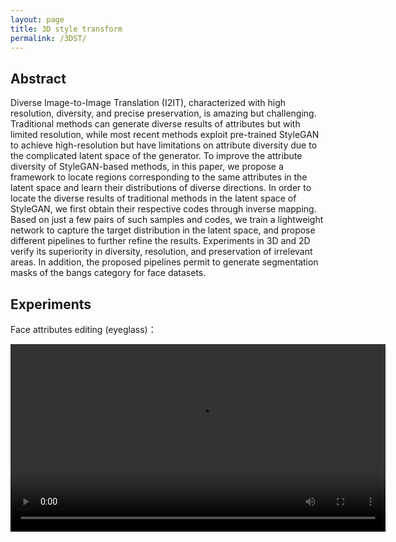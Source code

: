```yaml
---
layout: page
title: 3D style transform
permalink: /3DST/
---
```

## Abstract
Diverse Image-to-Image Translation (I2IT), characterized with high resolution, diversity, and precise preservation, is amazing but challenging. Traditional methods can generate diverse results of attributes but with limited resolution, while most recent methods exploit pre-trained StyleGAN to achieve high-resolution but have limitations on attribute diversity due to the complicated latent space of the generator. To improve the attribute diversity of StyleGAN-based methods, in this paper, we propose a framework to locate regions corresponding to the same attributes in the latent space and  learn their distributions of diverse directions. In order to locate the diverse results of traditional methods in the latent space of StyleGAN, we first obtain their respective  codes  through inverse mapping. Based on just a few pairs of such samples and codes, we  train a lightweight network to capture the target distribution in the latent space, and propose different pipelines to further refine the results. Experiments in 3D and 2D verify its superiority  in diversity, resolution, and preservation of irrelevant areas. In addition, the proposed pipelines permit to generate segmentation masks of the bangs category for face datasets.

## Experiments
Face attributes editing (eyeglass)：

<video width="600" height="300" controls >
      <source src="/s10.mp4" type="video/mp4">
</videos>

<iframe 
    height=300 
    width=600 
    src="https://drive.google.com/file/d/1RboFzZttth2SX4IE0BksyygRcZHw8QRQ/view" 
    frameborder=0 
    allowfullscreen>
</iframe>